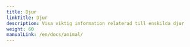 ```yaml
---
title: Djur
linkTitle: Djur
description: Visa viktig information relaterad till enskilda djur
weight: 60
manualLink: /en/docs/animal/
---
```

<script>
  window.location.href = "/en/docs/animal/";
</script>
